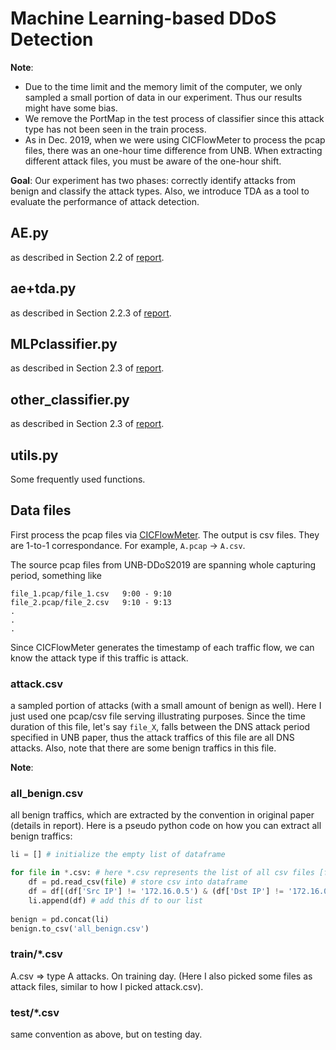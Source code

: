 # Machine Learning-based DDoS Detection

**Note**:
- Due to the time limit and the memory limit of the computer, we only sampled a small portion of data in our experiment. Thus our results might have some bias.
- We remove the PortMap in the test process of classifier since this attack type has not been seen in the train process.
- As in Dec. 2019, when we were using CICFlowMeter to process the pcap files, there was an one-hour time difference from UNB. When extracting different attack files, you must be aware of the one-hour shift.

**Goal**: Our experiment has two phases: correctly identify attacks from benign and classify the attack types. Also, we introduce TDA as a tool to evaluate the performance of attack detection.

## AE.py
as described in Section 2.2 of [report](work_report.pdf).

## ae+tda.py
as described in Section 2.2.3 of [report](work_report.pdf).

## MLPclassifier.py
as described in Section 2.3 of [report](work_report.pdf).

## other_classifier.py
as described in Section 2.3 of [report](work_report.pdf).

## utils.py
Some frequently used functions.

## Data files
First process the pcap files via [CICFlowMeter](http://netflowmeter.ca/). The output is csv files. They are 1-to-1 correspondance. For example, `A.pcap` -> `A.csv`.

The source pcap files from UNB-DDoS2019 are spanning whole capturing period, something like
```
file_1.pcap/file_1.csv   9:00 - 9:10
file_2.pcap/file_2.csv   9:10 - 9:13
.
.
.
```
Since CICFlowMeter generates the timestamp of each traffic flow, we can know the attack type if this traffic is attack.

### attack.csv
a sampled portion of attacks (with a small amount of benign as well). Here I just used one pcap/csv file serving illustrating purposes. Since the time duration of this file, let's say `file_X`, falls between the DNS attack period specified in UNB paper, thus the attack traffics of this file are all DNS attacks. Also, note that there are some benign traffics in this file.

**Note**: 
### all_benign.csv
all benign traffics, which are extracted by the convention in original paper (details in report). Here is a pseudo python code on how you can extract all benign traffics:

```python
li = [] # initialize the empty list of dataframe

for file in *.csv: # here *.csv represents the list of all csv files [file_1.csv, file_2.csv, ...]
    df = pd.read_csv(file) # store csv into dataframe
    df = df[(df['Src IP'] != '172.16.0.5') & (df['Dst IP'] != '172.16.0.5')] # if src/dst ip != 172.16.0.5, then it's benign
    li.append(df) # add this df to our list
    
benign = pd.concat(li)
benign.to_csv('all_benign.csv')
```

### train/*.csv
A.csv => type A attacks. On training day. (Here I also picked some files as attack files, similar to how I picked attack.csv).

### test/*.csv
same convention as above, but on testing day.



